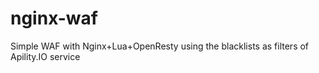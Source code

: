 # nginx-waf
Simple WAF with Nginx+Lua+OpenResty using the blacklists as filters of Apility.IO service
